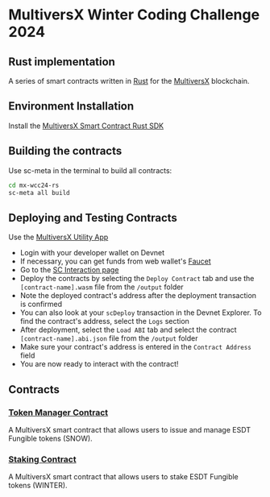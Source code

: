 # MultiversX Winter Coding Challenge 2024

## Rust implementation

A series of smart contracts written in [Rust](https://www.rust-lang.org/) for the [MultiversX](https://multiversx.com/) blockchain.

## Environment Installation

Install the [MultiversX Smart Contract Rust SDK](https://docs.multiversx.com/developers/meta/sc-meta)

## Building the contracts

Use sc-meta in the terminal to build all contracts:

```bash
cd mx-wcc24-rs
sc-meta all build
```

## Deploying and Testing Contracts

Use the [MultiversX Utility App](https://utils.multiversx.com/)

- Login with your developer wallet on Devnet
- If necessary, you can get funds from web wallet's [Faucet](https://devnet-wallet.multiversx.com/faucet)
- Go to the [SC Interaction page](https://utils.multiversx.com/smart-contract)
- Deploy the contracts by selecting the `Deploy Contract` tab and use the `[contract-name].wasm` file from the `/output` folder
- Note the deployed contract's address after the deployment transaction is confirmed
- You can also look at your `scDeploy` transaction in the Devnet Explorer. To find the contract's address, select the `Logs` section
- After deployment, select the `Load ABI` tab and select the contract `[contract-name].abi.json` file from the `/output` folder
- Make sure your contract's address is entered in the `Contract Address` field
- You are now ready to interact with the contract!

## Contracts

### [Token Manager Contract](token-manager-contract/README.md)

A MultiversX smart contract that allows users to issue and manage ESDT Fungible tokens (SNOW).

### [Staking Contract](staking-contract/README.md)

A MultiversX smart contract that allows users to stake ESDT Fungible tokens (WINTER).
